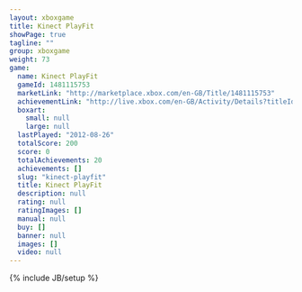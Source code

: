 ```yaml
---
layout: xboxgame
title: Kinect PlayFit
showPage: true
tagline: ""
group: xboxgame
weight: 73
game: 
  name: Kinect PlayFit
  gameId: 1481115753
  marketLink: "http://marketplace.xbox.com/en-GB/Title/1481115753"
  achievementLink: "http://live.xbox.com/en-GB/Activity/Details?titleId=1481115753"
  boxart: 
    small: null
    large: null
  lastPlayed: "2012-08-26"
  totalScore: 200
  score: 0
  totalAchievements: 20
  achievements: []
  slug: "kinect-playfit"
  title: Kinect PlayFit
  description: null
  rating: null
  ratingImages: []
  manual: null
  buy: []
  banner: null
  images: []
  video: null
---
```

{% include JB/setup %}
